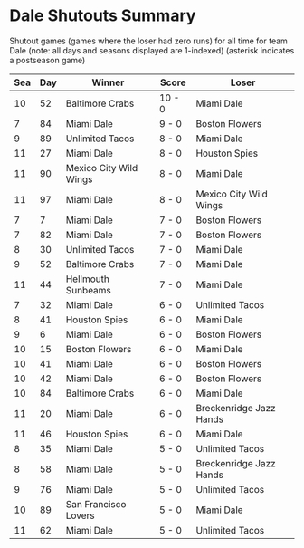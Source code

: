 # Dale Shutouts Summary



Shutout games (games where the loser had zero runs) for all time for team Dale (note: all days and seasons displayed are 1-indexed) (asterisk indicates a postseason game)


| Sea | Day | Winner | Score | Loser | 
| ------ |------ |------ |------ |------ |
| 10 | 52 | Baltimore Crabs | 10 - 0 | Miami Dale | 
| 7 | 84 | Miami Dale | 9 - 0 | Boston Flowers | 
| 9 | 89 | Unlimited Tacos | 8 - 0 | Miami Dale | 
| 11 | 27 | Miami Dale | 8 - 0 | Houston Spies | 
| 11 | 90 | Mexico City Wild Wings | 8 - 0 | Miami Dale | 
| 11 | 97 | Miami Dale | 8 - 0 | Mexico City Wild Wings | 
| 7 | 7 | Miami Dale | 7 - 0 | Boston Flowers | 
| 7 | 82 | Miami Dale | 7 - 0 | Boston Flowers | 
| 8 | 30 | Unlimited Tacos | 7 - 0 | Miami Dale | 
| 9 | 52 | Baltimore Crabs | 7 - 0 | Miami Dale | 
| 11 | 44 | Hellmouth Sunbeams | 7 - 0 | Miami Dale | 
| 7 | 32 | Miami Dale | 6 - 0 | Unlimited Tacos | 
| 8 | 41 | Houston Spies | 6 - 0 | Miami Dale | 
| 9 | 6 | Miami Dale | 6 - 0 | Boston Flowers | 
| 10 | 15 | Boston Flowers | 6 - 0 | Miami Dale | 
| 10 | 41 | Miami Dale | 6 - 0 | Boston Flowers | 
| 10 | 42 | Miami Dale | 6 - 0 | Boston Flowers | 
| 10 | 84 | Baltimore Crabs | 6 - 0 | Miami Dale | 
| 11 | 20 | Miami Dale | 6 - 0 | Breckenridge Jazz Hands | 
| 11 | 46 | Houston Spies | 6 - 0 | Miami Dale | 
| 8 | 35 | Miami Dale | 5 - 0 | Unlimited Tacos | 
| 8 | 58 | Miami Dale | 5 - 0 | Breckenridge Jazz Hands | 
| 9 | 76 | Miami Dale | 5 - 0 | Unlimited Tacos | 
| 10 | 89 | San Francisco Lovers | 5 - 0 | Miami Dale | 
| 11 | 62 | Miami Dale | 5 - 0 | Unlimited Tacos | 


